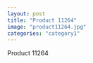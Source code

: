 ```yaml
---
layout: post
title: "Product 11264"
image: "product11264.jpg"
categories: "category1"
---
```

Product 11264
